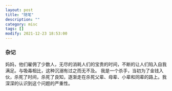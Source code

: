 ```yaml
---
layout: post
title: "随笔"
description: ""
category: misc
tags: []
modify: 2021-12-23 18:53:00
---
```


### 杂记
  妈妈，他们雇佣了少数人，无尽的消耗人们的宝贵的时间，不断的让人们陷入自我满足。与吸毒相比，这种沉溺有过之而无不及。
我是一个杀手，当初为了金钱入伙，杀死了时间，杀死了良知，逐渐走在杀死父辈、母辈、小辈和同辈的路上。我深深的认识到这个问题的严重性。




  